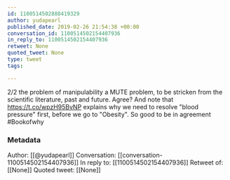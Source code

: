 ```yaml
---
id: 1100514502888419329
author: yudapearl
published_date: 2019-02-26 21:54:38 +00:00
conversation_id: 1100514502154407936
in_reply_to: 1100514502154407936
retweet: None
quoted_tweet: None
type: tweet
tags:

---
```


2/2
the problem of manipulability a MUTE problem, to be stricken from the scientific literature, past and future. Agree? And note that  https://t.co/wpzH95BvNP explains why we need to resolve "blood pressure" first, before we go to "Obesity". So good to be in agreement #Bookofwhy

### Metadata

Author: [[@yudapearl]]
Conversation: [[conversation-1100514502154407936]]
In reply to: [[1100514502154407936]]
Retweet of: [[None]]
Quoted tweet: [[None]]
